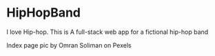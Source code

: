 # HipHopBand
I love Hip-hop. This is A full-stack web app for a fictional hip-hop band 

Index page pic by Omran Soliman on Pexels

